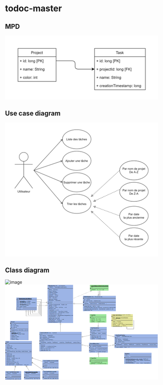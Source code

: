 # todoc-master
 
 ## MPD
![image](uml/mpd.png)

 ## Use case diagram
![image](uml/UseCaseDiagram.png)

 ## Class diagram
![image](uml/TableClassDiagram.bmp)
![image](uml/ClassDiagram.bmp)
